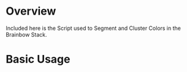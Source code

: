 # Overview
Included here is the Script used to Segment and Cluster Colors in the Brainbow Stack.

# Basic Usage
